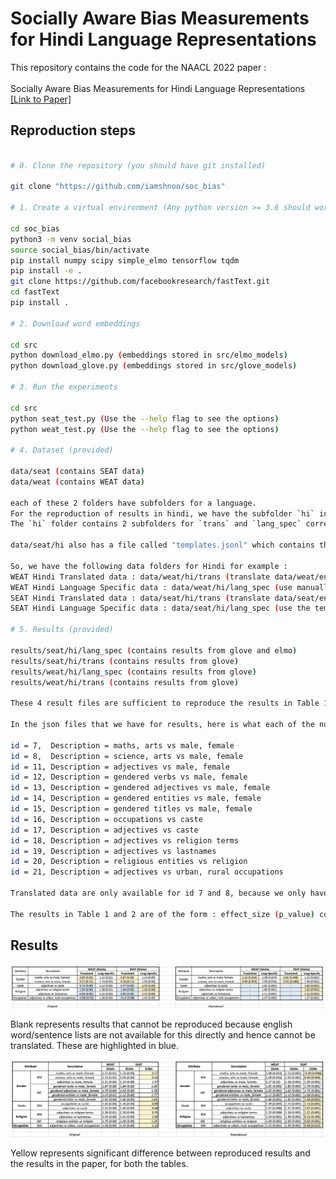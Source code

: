 # Socially Aware Bias Measurements for Hindi Language Representations

This repository contains the code for the NAACL 2022 paper : <br><br>
Socially Aware Bias Measurements for Hindi Language Representations <a href="https://arxiv.org/pdf/2110.07871.pdf"> [Link to Paper]</a>

## Reproduction steps

```bash

# 0. Clone the repository (you should have git installed)

git clone "https://github.com/iamshnoo/soc_bias"

# 1. Create a virtual environment (Any python version >= 3.6 should work)

cd soc_bias
python3 -m venv social_bias
source social_bias/bin/activate
pip install numpy scipy simple_elmo tensorflow tqdm
pip install -e .
git clone https://github.com/facebookresearch/fastText.git
cd fastText
pip install .

# 2. Download word embeddings

cd src
python download_elmo.py (embeddings stored in src/elmo_models)
python download_glove.py (embeddings stored in src/glove_models)

# 3. Run the experiments

cd src
python seat_test.py (Use the --help flag to see the options)
python weat_test.py (Use the --help flag to see the options)

# 4. Dataset (provided)

data/seat (contains SEAT data)
data/weat (contains WEAT data)

each of these 2 folders have subfolders for a language.
For the reproduction of results in hindi, we have the subfolder `hi` in each of these folders.
The `hi` folder contains 2 subfolders for `trans` and `lang_spec` corresponding to whether you want to use translated data or language specific data as mentioned in the paper.

data/seat/hi also has a file called "templates.jsonl" which contains the templates used to generate the SEAT sentences from the WEAT word lists using the file "src/generate_seat_data.py" with the command "python generate_seat_data.py". Only lang_spec data is to be used for this process. Translated data for SEAT is to be obtained by directly translating the corresponding english SEAT sentences using google translate.

So, we have the following data folders for Hindi for example :
WEAT Hindi Translated data : data/weat/hi/trans (translate data/weat/en files using google translate)
WEAT Hindi Language Specific data : data/weat/hi/lang_spec (use manually created word lists defined in the paper appendix)
SEAT Hindi Translated data : data/seat/hi/trans (translate data/seat/en files using google translate)
SEAT Hindi Language Specific data : data/seat/hi/lang_spec (use the templates.jsonl file as input to the generate_seat_data.py file to generate the SEAT sentences)

# 5. Results (provided)

results/seat/hi/lang_spec (contains results from glove and elmo)
results/seat/hi/trans (contains results from glove)
results/weat/hi/lang_spec (contains results from glove)
results/weat/hi/trans (contains results from glove)

These 4 result files are sufficient to reproduce the results in Table 1 and 2 in the paper.

In the json files that we have for results, here is what each of the numbers represent:

id = 7,  Description = maths, arts vs male, female
id = 8,  Description = science, arts vs male, female
id = 11, Description = adjectives vs male, female
id = 12, Description = gendered verbs vs male, female
id = 13, Description = gendered adjectives vs male, female
id = 14, Description = gendered entities vs male, female
id = 15, Description = gendered titles vs male, female
id = 16, Description = occupations vs caste
id = 17, Description = adjectives vs caste
id = 18, Description = adjectives vs religion terms
id = 19, Description = adjectives vs lastnames
id = 20, Description = religious entities vs religion
id = 21, Description = adjectives vs urban, rural occupations

Translated data are only available for id 7 and 8, because we only have English SEAT data for these 2 ids. Language specific data is available for all ids.

The results in Table 1 and 2 are of the form : effect_size (p_value) corresponding to each of the ids given here.
```

## Results

![Table 1](docs/table1.png)

Blank represents results that cannot be reproduced because english word/sentence
lists are not available for this directly and hence cannot be translated. These
are highlighted in blue.

![Table 2](docs/table2.png)

Yellow represents significant difference between reproduced results and the
results in the paper, for both the tables.
